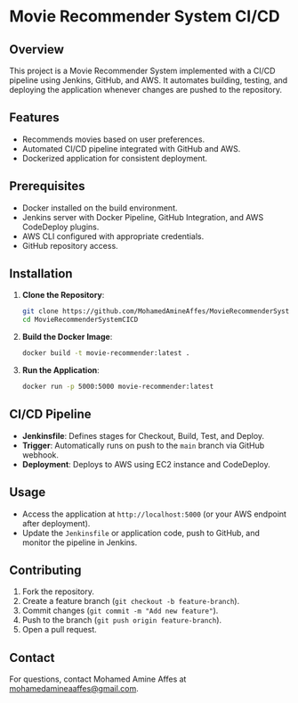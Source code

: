 # Movie Recommender System CI/CD

## Overview
This project is a Movie Recommender System implemented with a CI/CD pipeline using Jenkins, GitHub, and AWS. It automates building, testing, and deploying the application whenever changes are pushed to the repository.

## Features
- Recommends movies based on user preferences.
- Automated CI/CD pipeline integrated with GitHub and AWS.
- Dockerized application for consistent deployment.

## Prerequisites
- Docker installed on the build environment.
- Jenkins server with Docker Pipeline, GitHub Integration, and AWS CodeDeploy plugins.
- AWS CLI configured with appropriate credentials.
- GitHub repository access.

## Installation
1. **Clone the Repository**:
   ```bash
   git clone https://github.com/MohamedAmineAffes/MovieRecommenderSystemCICD.git
   cd MovieRecommenderSystemCICD
   ```
2. **Build the Docker Image**:
   ```bash
   docker build -t movie-recommender:latest .
   ```
3. **Run the Application**:
   ```bash
   docker run -p 5000:5000 movie-recommender:latest
   ```

## CI/CD Pipeline
- **Jenkinsfile**: Defines stages for Checkout, Build, Test, and Deploy.
- **Trigger**: Automatically runs on push to the `main` branch via GitHub webhook.
- **Deployment**: Deploys to AWS using EC2 instance and CodeDeploy.

## Usage
- Access the application at `http://localhost:5000` (or your AWS endpoint after deployment).
- Update the `Jenkinsfile` or application code, push to GitHub, and monitor the pipeline in Jenkins.

## Contributing
1. Fork the repository.
2. Create a feature branch (`git checkout -b feature-branch`).
3. Commit changes (`git commit -m "Add new feature"`).
4. Push to the branch (`git push origin feature-branch`).
5. Open a pull request.


## Contact
For questions, contact Mohamed Amine Affes at [mohamedamineaaffes@gmail.com](mailto:your-email@example.com).